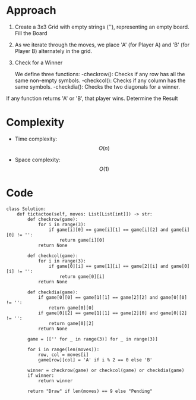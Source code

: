 
# Approach
<!-- Describe your approach to solving the problem. -->
1. Create a 3x3 Grid with empty strings (''), representing an empty board. Fill the Board

2. As we iterate through the moves, we place 'A' (for Player A) and 'B' (for Player B) alternately in the grid.
3. Check for a Winner

    We define three functions:
    -checkrow(): Checks if any row has all the same non-empty symbols.
    -checkcol(): Checks if any column has the same symbols.
    -checkdia(): Checks the two diagonals for a winner.

If any function returns 'A' or 'B', that player wins.
Determine the Result

# Complexity
- Time complexity:
$$O(n)$$

- Space complexity:
$$O(1)$$

# Code
```python3 []
class Solution:
    def tictactoe(self, moves: List[List[int]]) -> str:
        def checkrow(game):
            for i in range(3):
                if game[i][0] == game[i][1] == game[i][2] and game[i][0] != '':
                    return game[i][0]
            return None
        
        def checkcol(game):
            for i in range(3):
                if game[0][i] == game[1][i] == game[2][i] and game[0][i] != '':
                    return game[0][i]
            return None
        
        def checkdia(game):
            if game[0][0] == game[1][1] == game[2][2] and game[0][0] != '':
                return game[0][0]
            if game[0][2] == game[1][1] == game[2][0] and game[0][2] != '':
                return game[0][2]
            return None
        
        game = [['' for _ in range(3)] for _ in range(3)]
        
        for i in range(len(moves)):
            row, col = moves[i]
            game[row][col] = 'A' if i % 2 == 0 else 'B'
        
        winner = checkrow(game) or checkcol(game) or checkdia(game)
        if winner:
            return winner
        
        return "Draw" if len(moves) == 9 else "Pending"
```
